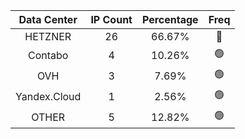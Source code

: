 | Data Center | IP Count | Percentage | Freq |
|:------------:|:--------:|:-----------:|:-----:|
| HETZNER | 26 | 66.67% | 🔴 |
| Contabo | 4 | 10.26% | 🟢 |
| OVH | 3 | 7.69% | 🟢 |
| Yandex.Cloud | 1 | 2.56% | 🟢 |
| OTHER | 5 | 12.82% | 🟢 |
